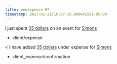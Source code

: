 ```yaml
---
title: newexpense-07
timestamp: 2017-02-21T16:07:38.990041551-05:00
---
```



i just spent [35 dollars](amount_of_money) on an event for [Simons](company_name)
* client/expense

< I have added [35 dollars](amount_of_money) under expense for [Simons](company_name)
* client_expense/confirmation
